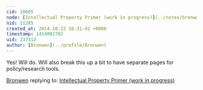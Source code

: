 ```yaml
---
cid: 10605
node: [Intellectual Property Primer (work in progress)](../notes/bronwen/10-21-2014/intellectual-property-primer-work-in-progress)
nid: 11285
created_at: 2014-10-22 18:31:42 +0000
timestamp: 1414002702
uid: 237313
author: [Bronwen](../profile/Bronwen)
---
```


Yes! Will do. Will also break this up a bit to have separate pages for policy/research tools.

[Bronwen](../profile/Bronwen) replying to: [Intellectual Property Primer (work in progress)](../notes/bronwen/10-21-2014/intellectual-property-primer-work-in-progress)

